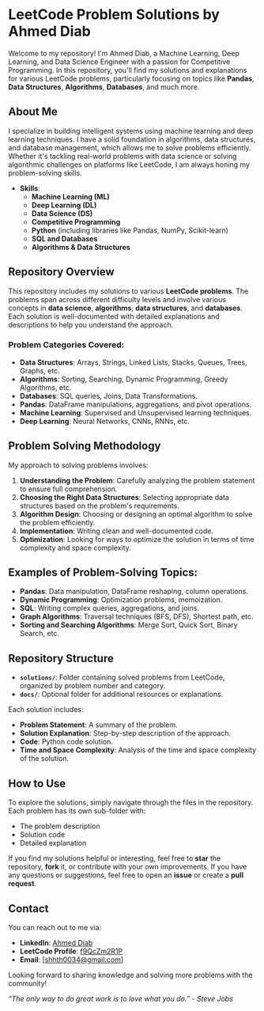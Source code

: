 # LeetCode Problem Solutions by Ahmed Diab

Welcome to my repository! I'm Ahmed Diab, a Machine Learning, Deep Learning, and Data Science Engineer with a passion for Competitive Programming. In this repository, you'll find my solutions and explanations for various LeetCode problems, particularly focusing on topics like **Pandas**, **Data Structures**, **Algorithms**, **Databases**, and much more.

## About Me

I specialize in building intelligent systems using machine learning and deep learning techniques. I have a solid foundation in algorithms, data structures, and database management, which allows me to solve problems efficiently. Whether it's tackling real-world problems with data science or solving algorithmic challenges on platforms like LeetCode, I am always honing my problem-solving skills.

- **Skills**:
  - **Machine Learning (ML)**
  - **Deep Learning (DL)**
  - **Data Science (DS)**
  - **Competitive Programming**
  - **Python** (including libraries like Pandas, NumPy, Scikit-learn)
  - **SQL and Databases**
  - **Algorithms & Data Structures**

## Repository Overview

This repository includes my solutions to various **LeetCode problems**. The problems span across different difficulty levels and involve various concepts in **data science**, **algorithms**, **data structures**, and **databases**. Each solution is well-documented with detailed explanations and descriptions to help you understand the approach.

### Problem Categories Covered:
- **Data Structures**: Arrays, Strings, Linked Lists, Stacks, Queues, Trees, Graphs, etc.
- **Algorithms**: Sorting, Searching, Dynamic Programming, Greedy Algorithms, etc.
- **Databases**: SQL queries, Joins, Data Transformations.
- **Pandas**: DataFrame manipulations, aggregations, and pivot operations.
- **Machine Learning**: Supervised and Unsupervised learning techniques.
- **Deep Learning**: Neural Networks, CNNs, RNNs, etc.

## Problem Solving Methodology

My approach to solving problems involves:
1. **Understanding the Problem**: Carefully analyzing the problem statement to ensure full comprehension.
2. **Choosing the Right Data Structures**: Selecting appropriate data structures based on the problem's requirements.
3. **Algorithm Design**: Choosing or designing an optimal algorithm to solve the problem efficiently.
4. **Implementation**: Writing clean and well-documented code.
5. **Optimization**: Looking for ways to optimize the solution in terms of time complexity and space complexity.

## Examples of Problem-Solving Topics:
- **Pandas**: Data manipulation, DataFrame reshaping, column operations.
- **Dynamic Programming**: Optimization problems, memoization.
- **SQL**: Writing complex queries, aggregations, and joins.
- **Graph Algorithms**: Traversal techniques (BFS, DFS), Shortest path, etc.
- **Sorting and Searching Algorithms**: Merge Sort, Quick Sort, Binary Search, etc.

## Repository Structure

- **`solutions/`**: Folder containing solved problems from LeetCode, organized by problem number and category.
- **`docs/`**: Optional folder for additional resources or explanations.

Each solution includes:
- **Problem Statement**: A summary of the problem.
- **Solution Explanation**: Step-by-step description of the approach.
- **Code**: Python code solution.
- **Time and Space Complexity**: Analysis of the time and space complexity of the solution.

## How to Use

To explore the solutions, simply navigate through the files in the repository. Each problem has its own sub-folder with:
- The problem description
- Solution code
- Detailed explanation

If you find my solutions helpful or interesting, feel free to **star** the repository, **fork** it, or contribute with your own improvements. If you have any questions or suggestions, feel free to open an **issue** or create a **pull request**.

## Contact

You can reach out to me via:
- **LinkedIn**: [Ahmed Diab](https://www.linkedin.com/in/ahmed-diab-3b0631245/)
- **LeetCode Profile**: [f9QcZm2R1P](https://leetcode.com/u/f9QcZm2R1P/)
- **Email**: [shhth0034@gmail.com]

Looking forward to sharing knowledge and solving more problems with the community!


*“The only way to do great work is to love what you do.” - Steve Jobs*

